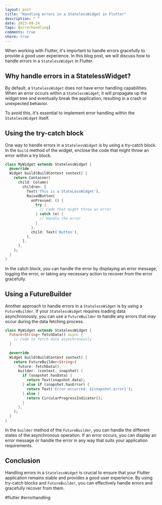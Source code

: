 ```yaml
---
layout: post
title: "Handling errors in a StatelessWidget in Flutter"
description: " "
date: 2023-09-24
tags: [errorhandling]
comments: true
share: true
---
```


When working with Flutter, it's important to handle errors gracefully to provide a good user experience. In this blog post, we will discuss how to handle errors in a `StatelessWidget` in Flutter.

## Why handle errors in a StatelessWidget?

By default, a `StatelessWidget` does not have error handling capabilities. When an error occurs within a `StatelessWidget`, it will propagate up the widget tree and eventually break the application, resulting in a crash or unexpected behavior.

To avoid this, it's essential to implement error handling within the `StatelessWidget` itself.

## Using the try-catch block

One way to handle errors in a `StatelessWidget` is by using a try-catch block. In the `build` method of the widget, enclose the code that might throw an error within a try block.

```dart
class MyWidget extends StatelessWidget {
  @override
  Widget build(BuildContext context) {
    return Container(
      child: Column(
        children: [
          Text('This is a StateLessWidget'),
          RaisedButton(
            onPressed: () {
              try {
                // Code that might throw an error
              } catch (e) {
                // Handle the error
              }
            },
            child: Text('Button'),
          ),
        ],
      ),
    );
  }
}
```

In the catch block, you can handle the error by displaying an error message, logging the error, or taking any necessary action to recover from the error gracefully.

## Using a FutureBuilder

Another approach to handle errors in a `StatelessWidget` is by using a `FutureBuilder`. If your `StatelessWidget` requires loading data asynchronously, you can use a `FutureBuilder` to handle any errors that may occur during the data fetching process.

```dart
class MyWidget extends StatelessWidget {
  Future<String> fetchData() async {
    // Code to fetch data asynchronously
  }
  
  @override
  Widget build(BuildContext context) {
    return FutureBuilder<String>(
      future: fetchData(),
      builder: (context, snapshot) {
        if (snapshot.hasData) {
          return Text(snapshot.data);
        } else if (snapshot.hasError) {
          return Text('Error occurred: ${snapshot.error}');
        } else {
          return CircularProgressIndicator();
        }
      },
    );
  }
}
```

In the `builder` method of the `FutureBuilder`, you can handle the different states of the asynchronous operation. If an error occurs, you can display an error message or handle the error in any way that suits your application requirements.

## Conclusion

Handling errors in a `StatelessWidget` is crucial to ensure that your Flutter application remains stable and provides a good user experience. By using try-catch blocks and `FutureBuilder`, you can effectively handle errors and gracefully recover from them.

#flutter #errorhandling